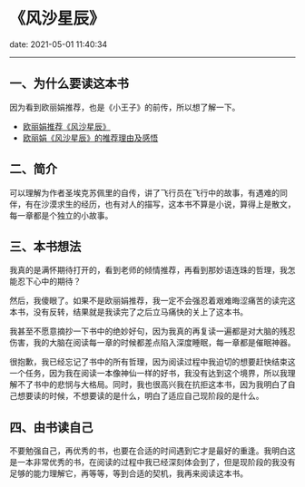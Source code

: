 # 《风沙星辰》

date: 2021-05-01 11:40:34

---

## 一、为什么要读这本书

因为看到欧丽娟推荐，也是《小王子》的前传，所以想了解一下。

- [欧丽娟推荐《风沙星辰》](https://www.bilibili.com/video/BV1FL4y1V7iy/)
- [欧丽娟《风沙星辰》的推荐理由及感悟](https://www.bilibili.com/video/BV1ku411y7vY/)

## 二、简介

可以理解为作者圣埃克苏佩里的自传，讲了飞行员在飞行中的故事，有遇难的同伴，有在沙漠求生的经历，也有对人的描写，这本书不算是小说，算得上是散文，每一章都是个独立的小故事。

## 三、本书想法

我真的是满怀期待打开的，看到老师的倾情推荐，再看到那妙语连珠的哲理，我怎能忍下心中的期待？

然后，我傻眼了。如果不是欧丽娟推荐，我一定不会强忍着艰难晦涩痛苦的读完这本书，没有反转，结果就是我读完了之后立马痛快的关上了这本书。

我甚至不愿意摘抄一下书中的绝妙好句，因为我真的再复读一遍都是对大脑的残忍伤害，我的大脑在阅读每一章的时候都差点陷入深度睡眠，每一章都是催眠神器。

很抱歉，我已经忘记了书中的所有哲理，因为阅读过程中我迫切的想要赶快结束这一个任务，因为我在阅读一本像神仙一样的好书，我没有达到这个境界，所以我理解不了书中的悲悯与大格局。同时，我也很高兴我在抗拒这本书，因为我明白了自己想要读的时候，不想要读的是什么，明白了适应自己现阶段的是什么。

## 四、由书读自己

不要勉强自己，再优秀的书，也要在合适的时间遇到它才是最好的重逢。我明白这是一本非常优秀的书，在阅读的过程中我已经深刻体会到了，但是现阶段的我没有足够的能力理解它，再等等，等到合适的契机，我再来阅读这本书。

